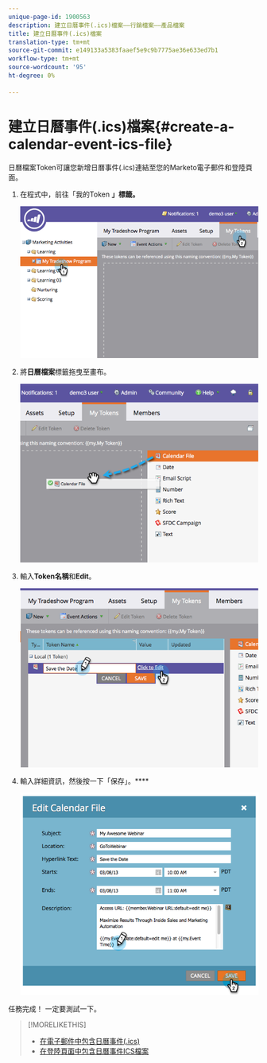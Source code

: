 ```yaml
---
unique-page-id: 1900563
description: 建立日曆事件(.ics)檔案——行銷檔案——產品檔案
title: 建立日曆事件(.ics)檔案
translation-type: tm+mt
source-git-commit: e149133a5383faaef5e9c9b7775ae36e633ed7b1
workflow-type: tm+mt
source-wordcount: '95'
ht-degree: 0%

---
```



# 建立日曆事件(.ics)檔案{#create-a-calendar-event-ics-file}

日曆檔案Token可讓您新增日曆事件(.ics)連結至您的Marketo電子郵件和登陸頁面。

1. 在程式中，前往「我的Token **」標籤。**

   ![](assets/image2014-9-11-15-3a33-3a27.png)

1. 將&#x200B;**日曆檔案**&#x200B;標籤拖曳至畫布。

   ![](assets/image2014-9-11-15-3a34-3a0.png)

1. 輸入&#x200B;**Token名稱**&#x200B;和&#x200B;**Edit**。

   ![](assets/image2014-9-11-15-3a34-3a10.png)

1. 輸入詳細資訊，然後按一下「保存」。****

   ![](assets/image2014-9-11-15-3a34-3a16.png)

任務完成！ 一定要測試一下。

>[!MORELIKETHIS]
>
>* [在電子郵件中包含日曆事件(.ics)](include-a-calendar-event-ics-in-an-email.md)
>* [在登陸頁面中包含日曆事件ICS檔案](../../../../product-docs/demand-generation/landing-pages/personalizing-landing-pages/include-a-calendar-event-ics-file-in-a-landing-page.md)

>



